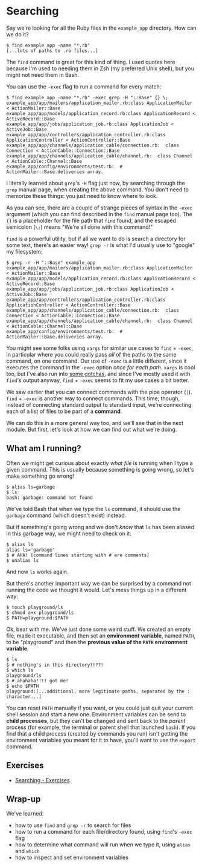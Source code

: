 # Searching

Say we're looking for all the Ruby files in the `example_app` directory.
How can we do it?

```shell
$ find example_app -name "*.rb"
[...lots of paths to .rb files...]
```

The `find` command is great for this kind of thing.
I used quotes here because I'm used to needing them in Zsh (my preferred Unix shell), but you might not need them in Bash.

You can use the `-exec` flag to run a command for every match:

```shell
$ find example_app -name "*.rb" -exec grep -H "::Base" {} \;
example_app/app/mailers/application_mailer.rb:class ApplicationMailer < ActionMailer::Base
example_app/app/models/application_record.rb:class ApplicationRecord < ActiveRecord::Base
example_app/app/jobs/application_job.rb:class ApplicationJob < ActiveJob::Base
example_app/app/controllers/application_controller.rb:class ApplicationController < ActionController::Base
example_app/app/channels/application_cable/connection.rb:  class Connection < ActionCable::Connection::Base
example_app/app/channels/application_cable/channel.rb:  class Channel < ActionCable::Channel::Base
example_app/config/environments/test.rb:  # ActionMailer::Base.deliveries array.
```

I literally learned about `grep`'s `-H` flag just now, by searching through the `grep` manual page, when creating the above command.
You don't need to memorize these things: you just need to know where to look.

As you can see, there are a couple of strange pieces of syntax in the `-exec` argument (which you can find described in the `find` manual page too).
The `{}` is a placeholder for the file path that `find` found, and the escaped semicolon (`\;`) means "We're all done with this command!"

`find` is a powerful utility, but if all we want to do is search a directory for some text, there's an easier way!
`grep -r` is what I'd usually use to "google" my filesystem:

```shell
$ grep -r -H "::Base" example_app
example_app/app/mailers/application_mailer.rb:class ApplicationMailer < ActionMailer::Base
example_app/app/models/application_record.rb:class ApplicationRecord < ActiveRecord::Base
example_app/app/jobs/application_job.rb:class ApplicationJob < ActiveJob::Base
example_app/app/controllers/application_controller.rb:class ApplicationController < ActionController::Base
example_app/app/channels/application_cable/connection.rb:  class Connection < ActionCable::Connection::Base
example_app/app/channels/application_cable/channel.rb:  class Channel < ActionCable::Channel::Base
example_app/config/environments/test.rb:  # ActionMailer::Base.deliveries array.
```

You might see some folks using `xargs` for similar use cases to `find` + `-exec`, in particular where you could really pass *all* of the paths to the same command, on one command.
Our use of `-exec` is a little different, since it executes the command in the `-exec` option *once for each path*.
`xargs` is cool too, but I've also run into [some gotchas][xargs_gotchas], and since I've mostly used it with `find`'s output anyway, `find` + `-exec` seems to fit my use cases a bit better.

We saw earlier that you can connect commands with the pipe operator (`|`).
`find` + `-exec` is another way to connect commands.
This time, though, instead of connecting standard output to standard input, we're connecting each of a list of files to be part of a __command__.

We can do this in a more general way too, and we'll see that in the next module.
But first, let's look at how we can find out what we're doing.


## What am I running?

Often we might get curious about exactly *what file* is running when I type a given command.
This is usually because something is going wrong, so let's make something go wrong!

```shell
$ alias ls=garbage
$ ls
bash: garbage: command not found
```

We've told Bash that when we type the `ls` command, it should use the `garbage` command (which doesn't exist) instead.

But if something's going wrong and we don't *know* that `ls` has been aliased in this garbage way, we might need to check on it:

```shell
$ alias ls
alias ls='garbage'
$ # AHA! [command lines starting with # are comments]
$ unalias ls
```

And now `ls` works again.

But there's another important way we can be surprised by a command not running the code we thought it would.
Let's mess things up in a different way:

```shell
$ touch playground/ls
$ chmod a+x playground/ls
$ PATH=playground:$PATH
```

Ok, bear with me.
We've just done some weird stuff.
We created an empty file, made it executable, and then set an __environment variable__, named `PATH`, to be "playground" and then the __previous value of the `PATH` environment variable__.


```shell
$ ls
$ # nothing's in this directory?!??!
$ which ls
playground/ls
$ # ahahaha!!!! got me!
$ echo $PATH
playground:[...additional, more legitimate paths, separated by the : character...]
```

You can reset `PATH` manually if you want, or you could just quit your current shell session and start a new one.
Environment variables can be send to __child processes__, but they can't be changed and sent back to the *parent* process (for example, the terminal or parent shell that launched `bash`).
If you find that a child process (created by commands you run) isn't getting the environment variables you meant for it to have, you'll want to use the `export` command.


## Exercises

- [Searching - Exercises](./exercises/05_searching_exercises.md)


## Wrap-up

We've learned:

- how to use `find` and `grep -r` to search for files
- how to run a command for each file/directory found, using `find`'s `-exec` flag
- how to determine what command will run when we type it, using `alias` and `which`
- how to inspect and set environment variables


[12_factor_config]: https://12factor.net/config
[github_dotfiles]: https://github.com/search?q=dotfiles&type=Repositories
[xargs_gotchas]: http://offbytwo.com/2011/06/26/things-you-didnt-know-about-xargs.html
